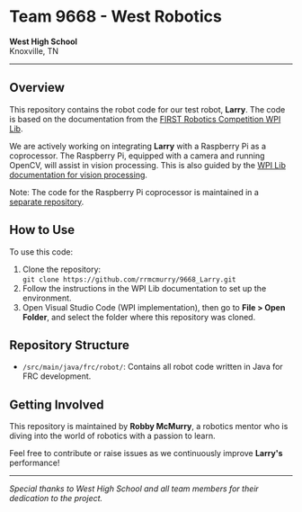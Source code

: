 # Team 9668 - West Robotics

**West High School**  
Knoxville, TN

---

## Overview

This repository contains the robot code for our test robot, **Larry**. The code is based on the documentation from the [FIRST Robotics Competition WPI Lib](https://docs.wpilib.org/en/latest/docs/zero-to-robot/introduction.html).

We are actively working on integrating **Larry** with a Raspberry Pi as a coprocessor. The Raspberry Pi, equipped with a camera and running OpenCV, will assist in vision processing. This is also guided by the [WPI Lib documentation for vision processing](https://docs.wpilib.org/en/latest/docs/software/vision-processing/wpilibpi/index.html).

Note: The code for the Raspberry Pi coprocessor is maintained in a [separate repository](https://github.com/rrmcmurry/WestPi/).

## How to Use

To use this code:
1. Clone the repository:  
   `git clone https://github.com/rrmcmurry/9668_Larry.git`
2. Follow the instructions in the WPI Lib documentation to set up the environment.
3. Open Visual Studio Code (WPI implementation), then go to **File > Open Folder**, and select the folder where this repository was cloned.


## Repository Structure

- `/src/main/java/frc/robot/`: Contains all robot code written in Java for FRC development.

## Getting Involved

This repository is maintained by **Robby McMurry**, a robotics mentor who is diving into the world of robotics with a passion to learn.

Feel free to contribute or raise issues as we continuously improve **Larry's** performance!

---

*Special thanks to West High School and all team members for their dedication to the project.*

